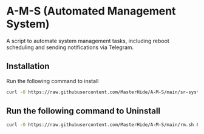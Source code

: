 # A-M-S (Automated Management System)
A script to automate system management tasks, including reboot scheduling and sending notifications via Telegram.

## Installation

Run the following command to install

```bash
curl -O https://raw.githubusercontent.com/MasterHide/A-M-S/main/sr-system.sh && chmod +x sr-system.sh && sudo ./sr-system.sh
```
## Run the following command to Uninstall

```bash
curl -O https://raw.githubusercontent.com/MasterHide/A-M-S/main/rm.sh && chmod +x rm.sh && sudo ./rm.sh

```
